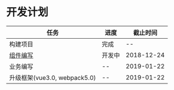 # 开发计划

| 任务 | 进度 | 截止时间 |
| ------ | ------ | ------ |
| 构建项目 | 完成 | -- |
| [组件编写](./COMPONENTS.md) | 开发中 | 2018-12-24 |
| 业务编写 | -- | 2019-01-22 |
| 升级框架(vue3.0, webpack5.0) | -- | 2019-01-22 |
